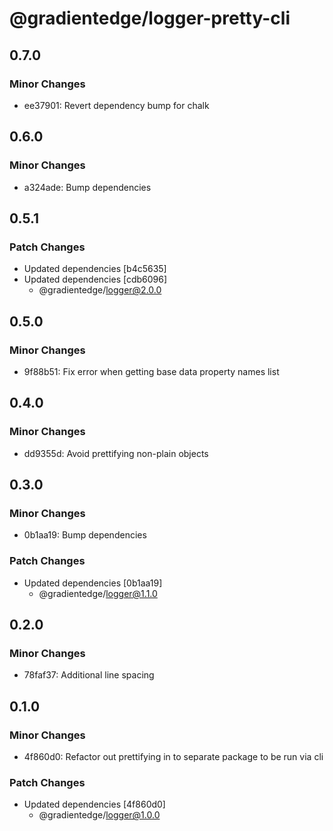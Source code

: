 # @gradientedge/logger-pretty-cli

## 0.7.0

### Minor Changes

- ee37901: Revert dependency bump for chalk

## 0.6.0

### Minor Changes

- a324ade: Bump dependencies

## 0.5.1

### Patch Changes

- Updated dependencies [b4c5635]
- Updated dependencies [cdb6096]
  - @gradientedge/logger@2.0.0

## 0.5.0

### Minor Changes

- 9f88b51: Fix error when getting base data property names list

## 0.4.0

### Minor Changes

- dd9355d: Avoid prettifying non-plain objects

## 0.3.0

### Minor Changes

- 0b1aa19: Bump dependencies

### Patch Changes

- Updated dependencies [0b1aa19]
  - @gradientedge/logger@1.1.0

## 0.2.0

### Minor Changes

- 78faf37: Additional line spacing

## 0.1.0

### Minor Changes

- 4f860d0: Refactor out prettifying in to separate package to be run via cli

### Patch Changes

- Updated dependencies [4f860d0]
  - @gradientedge/logger@1.0.0
